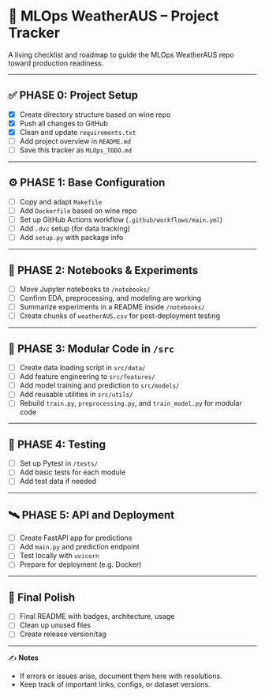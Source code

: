 # 📌 MLOps WeatherAUS – Project Tracker

A living checklist and roadmap to guide the MLOps WeatherAUS repo toward production readiness.

---

## ✅ PHASE 0: Project Setup

- [x] Create directory structure based on wine repo
- [x] Push all changes to GitHub
- [x] Clean and update `requirements.txt`
- [ ] Add project overview in `README.md`
- [ ] Save this tracker as `MLOps_TODO.md`

---

## ⚙️ PHASE 1: Base Configuration

- [ ] Copy and adapt `Makefile`
- [ ] Add `Dockerfile` based on wine repo
- [ ] Set up GitHub Actions workflow (`.github/workflows/main.yml`)
- [ ] Add `.dvc` setup (for data tracking)
- [ ] Add `setup.py` with package info

---

## 🧪 PHASE 2: Notebooks & Experiments

- [ ] Move Jupyter notebooks to `/notebooks/`
- [ ] Confirm EDA, preprocessing, and modeling are working
- [ ] Summarize experiments in a README inside `/notebooks/`
- [ ] Create chunks of `weatherAUS.csv` for post-deployment testing

---

## 🧠 PHASE 3: Modular Code in `/src`

- [ ] Create data loading script in `src/data/`
- [ ] Add feature engineering to `src/features/`
- [ ] Add model training and prediction to `src/models/`
- [ ] Add reusable utilities in `src/utils/`
- [ ] Rebuild `train.py`, `preprocessing.py`, and `train_model.py` for modular code

---

## 🧪 PHASE 4: Testing

- [ ] Set up Pytest in `/tests/`
- [ ] Add basic tests for each module
- [ ] Add test data if needed

---

## 🛰️ PHASE 5: API and Deployment

- [ ] Create FastAPI app for predictions
- [ ] Add `main.py` and prediction endpoint
- [ ] Test locally with `uvicorn`
- [ ] Prepare for deployment (e.g. Docker)

---

## 🚀 Final Polish

- [ ] Final README with badges, architecture, usage
- [ ] Clean up unused files
- [ ] Create release version/tag

---

✍️ **Notes**
- If errors or issues arise, document them here with resolutions.
- Keep track of important links, configs, or dataset versions.

